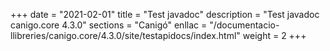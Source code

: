 +++
date        = "2021-02-01"
title       = "Test javadoc"
description = "Test javadoc canigo.core 4.3.0"
sections    = "Canigó"
enllac		= "/documentacio-llibreries/canigo.core/4.3.0/site/testapidocs/index.html"
weight		= 2
+++
